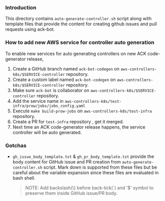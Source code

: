 ### Introduction

This directory contains `auto-generate-controller.sh` script along with template
files that provide the content for creating github issues and pull requests using
ack-bot.


### How to add new AWS service for controller auto generation
To enable new services for auto generating controllers on new ACK code-generator
release,

1. Create a GitHub branch named `ack-bot-codegen` on `aws-controllers-k8s/$SERVICE-controller`
 repository.    
2. Create a custom label named `ack-bot-codegen` on `aws-controllers-k8s/$SERVICE-controller`
 repository.
3. Make sure `ack-bot` is collaborator on `aws-controllers-k8s/$SERVICE-controller`
 repository.
4. Add the service name in `aws-controllers-k8s/test-infra/prow/jobs/jobs_config.yaml`
5. Execute `make build-prow-jobs` on `aws-controllers-k8s/test-infra` repository.
6. Create a PR for `test-infra` repository , get it merged.
7. Next time an ACK code-generator release happens, the service controller will 
be auto generated.

### Gotchas
* `gh_issue_body_template.txt` & `gh_pr_body_template.txt` provide the body
content for GitHub issue and PR creation from `auto-generate-controller.sh`
script. Mark down is supported from these files but be careful about the variable
expansion since these files are evaluated in bash shell.
  > NOTE: Add backslash(\\) before back-tick(`) and '$' symbol to preserve them
  > inside GitHub issue/PR body.
